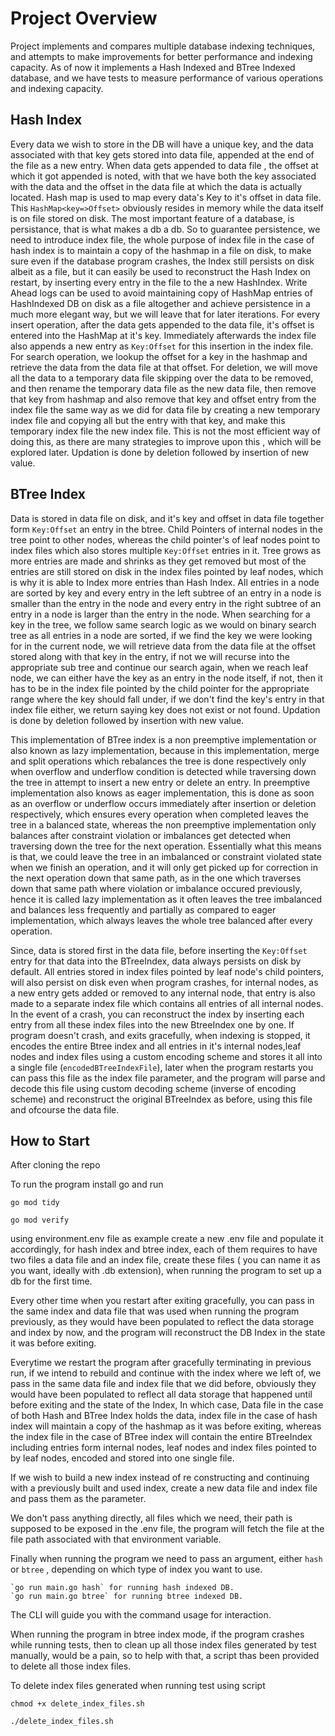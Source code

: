 # Project Overview

Project implements and compares multiple database indexing techniques, and attempts to make improvements for better performance and indexing capacity.
As of now it implements a Hash Indexed and BTree Indexed database, and we have tests to measure performance of various operations and indexing capacity.

## Hash Index

Every data we wish to store in the DB will have a unique key, and the data associated with that key gets stored into data file, appended at the end of the file as a new entry.
When data gets appended to data file , the offset at which it got appended is noted, with that we have both the key associated with the data and the offset in the data file at which the data is actually located.
Hash map is used to map every data's Key to it's offset in data file. This `HashMap<key=>Offset>` obviously resides in memory while the data itself is on file stored on disk.
The most important feature of a database, is persistance, that is what makes a db a db. So to guarantee persistence, we need to introduce index file, the whole purpose of index file in the case of hash index is to maintain a copy of the hashmap in a file on disk, to make sure even if the database program crashes, the Index still persists on disk albeit as a file, but it can easily be used to reconstruct the Hash Index on restart, by inserting every entry in the file to the a new HashIndex. Write Ahead logs can be used to avoid maintaining copy of HashMap entries of HashIndexed DB on disk as a file altogether and achieve persistence in a much more elegant way, but we will leave that for later iterations.
For every insert operation, after the data gets appended to the data file, it's offset is entered into the HashMap at it's key. Immediately afterwards the index file also appends a new entry as `Key:Offset` for this insertion in the index file.
For search operation, we lookup the offset for a key in the hashmap and retrieve the data from the data file at that offset. For deletion, we will move all the data to a temporary data file skipping over the data to be removed, and then rename the temporary data file as the new data file, then remove that key from hashmap and also remove that key and offset entry from the index file the same way as we did for data file by creating a new temporary index file and copying all but the entry with that key, and make this temporary index file the new index file. This is not the most efficient way of doing this, as there are many strategies to improve upon this , which will be explored later. Updation is done by deletion followed by insertion of new value.

## BTree Index

Data is stored in data file on disk, and it's key and offset in data file together form `Key:Offset` an entry in the btree. Child Pointers of internal nodes in the tree point to other nodes, whereas the child pointer's of leaf nodes point to index files which also stores multiple `Key:Offset` entries in it. Tree grows as more entries are made and shrinks as they get removed but most of the entries are still stored on disk in the index files pointed by leaf nodes, which is why it is able to Index more entries than Hash Index.
All entries in a node are sorted by key and every entry in the left subtree of an entry in a node is smaller than the entry in the node and every entry in the right subtree of an entry in a node is larger than the entry in the node. 
When searching for a key in the tree, we follow same search logic as we would on binary search tree as all entries in a node are sorted, if we find the key we were looking for in the current node, we will retrieve data from the data file at the offset stored along with that key in the entry, if not we will recurse into the appropriate sub tree and continue our search again, when we reach leaf node, we can either have the key as an entry in the node itself, if not, then it has to be in the index file pointed by the child pointer for the appropriate range where the key should fall under, if we don't find the key's entry in that index file either, we return saying key does not exist or not found.
Updation is done by deletion followed by insertion with new value.

This implementation of BTree index is a non preemptive implementation or also known as lazy implementation, because in this implementation, merge and split operations which rebalances the tree is done respectively only when overflow and underflow condition is detected while traversing down the tree in attempt to insert a new entry or delete an entry.
In preemptive implementation also knows as eager implementation, this is done as soon as an overflow or underflow occurs immediately after insertion or deletion respectively, which ensures every operation when completed leaves the tree in a balanced state, whereas the non preemptive implementation only balances after constraint violation or imbalances get detected when traversing down the tree for the next operation. Essentially what this means is that, we could leave the tree in an imbalanced or constraint violated state when we finish an operation, and it will only get picked up for correction in the next operation down that same path, as in the one which traverses down that same path where violation or imbalance occured previously, hence it is called lazy implementation as it often leaves the tree imbalanced and balances less frequently and partially as compared to eager implementation, which always leaves the whole tree balanced after every operation.

Since, data is stored first in the data file, before inserting the `Key:Offset` entry for that data into the BTreeIndex, data always persists on disk by default.
All entries stored in index files pointed by leaf node's child pointers, will also persist on disk even when program crashes, for internal nodes, as a new entry gets added or removed to any internal node, that entry is also made to a separate index file which contains all entries of all internal nodes. In the event of a crash, you can reconstruct the index by inserting each entry from all these index files into the new BtreeIndex one by one.
If program doesn't crash, and exits gracefully, when indexing is stopped, it encodes the entire Btree index and all entries in it's internal nodes,leaf nodes and index files using a custom encoding scheme and stores it all into a single file (`encodedBTreeIndexFile`), later when the program restarts you can pass this file as the index file parameter, and the program will parse and decode this file using custom decoding scheme (inverse of encoding scheme) and reconstruct the original BTreeIndex as before, using this file and ofcourse the data file.

## How to Start

After cloning the repo

To run the program install go and run 

    go mod tidy

    go mod verify

using environment.env file as example create a new .env file and populate it accordingly, for hash index and btree index, each of them requires to have two files a data file and an index file, create these files ( you can name it as you want, ideally with .db extension), when running the program to set up a db for the first time.

Every other time when you restart after exiting gracefully, you can pass in the same index and data file that was used when running the program previously, as they would have been populated to reflect the data storage and index by now, and the program will reconstruct the DB Index in the state it was before exiting.

Everytime we restart the program after gracefully terminating in previous run, if we intend to rebuild and continue with the index where we left of, we pass in the same data file and index file that we did before, obviously they would have been populated to reflect all data storage that happened until before exiting and the state of the Index, In which case,   Data file in the case of both Hash and BTree Index holds the data, index file in the case of hash index will maintain a copy of the hashmap as it was before exiting, whereas the index file in the case of BTree index will contain the entire BTreeIndex including entries form internal nodes, leaf nodes and index files pointed to by leaf nodes, encoded and stored into one single file.

If we wish to build a new index instead of re constructing and continuing with a previously built and used index, create a new data file and index file and pass them as the parameter.

We don't pass anything directly, all files which we need, their path is supposed to be exposed in the .env file, the program will fetch the file at the file path associated with that environment variable.

Finally when running the program we need to pass an argument, either `hash` or `btree` , depending on which type of index you want to use.

    `go run main.go hash` for running hash indexed DB.
    `go run main.go btree` for running btree indexed DB.

The CLI will guide you with the command usage for interaction.

When running the program in btree index mode, if the program crashes while running tests, then to clean up all those index files generated by test manually, would be a pain, so to help with that, a script thas been provided to delete all those index files.

To delete index files generated when running test using script 

    chmod +x delete_index_files.sh

    ./delete_index_files.sh
